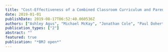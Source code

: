 ```yaml
---
title: "Cost-Effectiveness of a Combined Classroom Curriculum and Parental Intervention: Economic Evaluation of Data from the Steps Towards Alcohol Misuse Prevention Programme Cluster Randomised Controlled Trial"
date: 2019-01-01
publishDate: 2019-08-17T06:52:40.060536Z
authors: ["Ashley Agus", "Michael McKay", "Jonathan Cole", "Paul Doherty", "David Foxcroft", "Séamus Harvey", "Lynn Murphy", "Andrew Percy", "Harry Sumnall"]
publication_types: ["2"]
abstract: ""
featured: true
publication: "*BMJ open*"
---
```


